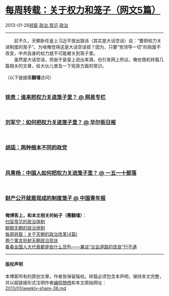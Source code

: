 <!DOCTYPE html>
<html xmlns="http://www.w3.org/1999/xhtml" xml:lang="zh-CN">
<head>
<meta http-equiv="Content-Type" content="text/html; charset=utf-8" />
<meta name="generator" content="Python script by program.think@gmail.com" />
<meta name="provider" content="program-think.blogspot.com" />
<link type="text/css" rel="stylesheet" href="../../css/program-think.css" />
<title>每周转载：关于权力和笼子（网文5篇） - 编程随想的博客</title>
</head>
<body>
<div id="main" style="width:100%;">
<h1><a href="../../index.md" title="回到首页">每周转载：关于权力和笼子（网文5篇）</a></h1>
<div class="post-info"><span class="date-header">2013-01-26</span><a href="../../tags/E8BDACE8BDBD.md" class="tag">转载</a> <a href="../../tags/E694BFE6B2BB.E5B8B8E8AF86.md" class="tag">政治.常识</a> <a href="../../tags/E694BFE6B2BB.md" class="tag">政治</a> </div>
<hr>
<div class="post">
&#12288;&#12288;前不久，天朝新任皇上习近平放出狠话（其实是大话空话）说：“要把权力关进制度的笼子”。为啥俺觉得这是大话空话捏？因为，只要“党领导一切”的局面不改变，中共自身的权力就不可能被关到笼子里。<br />&#12288;&#12288;虽然是大话空话，但由于是皇上说出来滴，也引发网上热议。俺也借机转载几篇相关的文章，给大伙儿普及一下宪政方面的常识。<a name='more'></a><!--program-think--><br /><br />（以下链接需<b>翻墙</b>访问）<br /><br /><h3><a href="https://plus.google.com/113559088971921339544/posts/9FTfg5kXTsR" target="_blank" rel="nofollow">徐贲：谁来把权力关进笼子里？ @ 网易专栏</a></h3><br /><h3><a href="https://plus.google.com/113559088971921339544/posts/S2omcz2qRBP" target="_blank" rel="nofollow">刘军宁：如何把权力关进笼子里？ @ 华尔街日报</a></h3><br /><h3><a href="https://plus.google.com/113559088971921339544/posts/VxtUXyLydzF" target="_blank" rel="nofollow">胡适：两种根本不同的政党</a></h3><br /><h3><a href="https://plus.google.com/113559088971921339544/posts/2UCc6hVtUNa" target="_blank" rel="nofollow">风青杨：中国人如何把权力关进笼子里？ @ 一五一十部落</a></h3><br /><h3><a href="https://plus.google.com/113559088971921339544/posts/Qn5UqeLkatV" target="_blank" rel="nofollow">财产公开就是现成的制度笼子 @ 中国青年报</a></h3><br /><b>俺博客上，和本文相关的帖子（需翻墙）</b>：<br /><a href="../../2012/07/form-of-government.md">扫盲常见的政治体制</a><br /><a href="../../2012/07/form-of-government-in-china.md">聊聊天朝的政治体制</a><br /><a href="../../2012/05/weekly-share-3.md">每周转载：关于天朝的政治改革(4篇)</a><br /><a href="../../2012/11/political-fable.md">两个寓言折射天朝政治现状</a><br /><a href="../../2012/03/national-people-congress.md">看看全国人大代表都是些什么货色——兼谈“议会道路的改良”行不通</a><div class="blogger-post-footer">
</div>
<hr>
<div class="copyright">
<h4>版权声明</h4>
本博客所有的原创文章，作者皆保留版权。转载必须包含本声明，保持本文完整，并以超链接形式注明作者<a href="mailto:program.think@gmail.com">编程随想</a>和本文原始网址：<br>
<a href="2013/01/weekly-share-38.md">2013/01/weekly-share-38.md</a>
</div>
</div>
</body>
</html>
